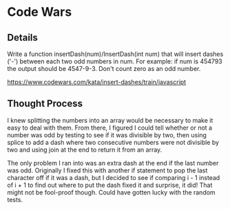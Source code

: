 # Code Wars

## Details

Write a function insertDash(num)/InsertDash(int num) that will insert dashes ('-') between each two odd numbers in num. For example: if num is 454793 the output should be 4547-9-3. Don't count zero as an odd number.

https://www.codewars.com/kata/insert-dashes/train/javascript

## Thought Process

I knew splitting the numbers into an array would be necessary to make it easy to deal with them. From there, I figured I could tell whether or not a number was odd by testing to see if it was divisible by two, then using splice to add a dash where two consecutive numbers were not divisible by two and using join at the end to return it from an array.

The only problem I ran into was an extra dash at the end if the last number was odd. Originally I fixed this with another if statement to pop the last character off if it was a dash, but I decided to see if comparing i - 1 instead of i + 1 to find out where to put the dash fixed it and surprise, it did! That might not be fool-proof though. Could have gotten lucky with the random tests.
